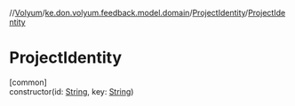 //[Volyum](../../../index.md)/[ke.don.volyum.feedback.model.domain](../index.md)/[ProjectIdentity](index.md)/[ProjectIdentity](-project-identity.md)

# ProjectIdentity

[common]\
constructor(id: [String](https://kotlinlang.org/api/core/kotlin-stdlib/kotlin/-string/index.html), key: [String](https://kotlinlang.org/api/core/kotlin-stdlib/kotlin/-string/index.html))